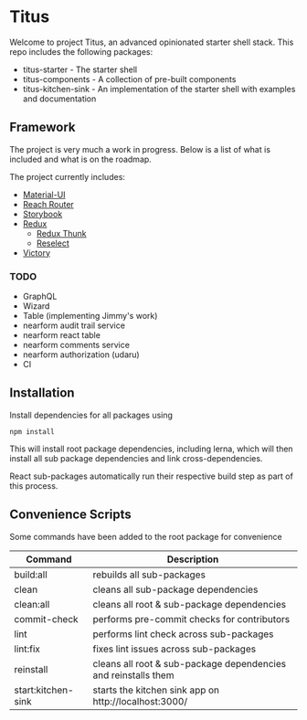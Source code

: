 # Titus

Welcome to project Titus, an advanced opinionated starter shell stack. This repo includes the following packages:

- titus-starter - The starter shell
- titus-components - A collection of pre-built components
- titus-kitchen-sink - An implementation of the starter shell with examples and documentation

## Framework

The project is very much a work in progress. Below is a list of what is included and what is on the roadmap.

The project currently includes:

- [Material-UI](https://material-ui.com/)
- [Reach Router](https://reach.tech/router)
- [Storybook](https://storybook.js.org/)
- [Redux](https://redux.js.org/)
  - [Redux Thunk](https://github.com/reduxjs/redux-thunk)
  - [Reselect](https://github.com/reduxjs/reselect)
- [Victory](https://formidable.com/open-source/victory/docs/)

### TODO

- GraphQL
- Wizard
- Table (implementing Jimmy's work)
- nearform audit trail service
- nearform react table
- nearform comments service
- nearform authorization (udaru)
- CI

## Installation

Install dependencies for all packages using

```
npm install
```

This will install root package dependencies, including lerna, which will then install all sub package dependencies and link cross-dependencies.

React sub-packages automatically run their respective build step as part of this process.

## Convenience Scripts

Some commands have been added to the root package for convenience

| Command            | Description                                                    |
| ------------------ | -------------------------------------------------------------- |
| build:all          | rebuilds all sub-packages                                      |
| clean              | cleans all sub-package dependencies                            |
| clean:all          | cleans all root & sub-package dependencies                     |
| commit-check       | performs pre-commit checks for contributors                    |
| lint               | performs lint check across sub-packages                        |
| lint:fix           | fixes lint issues across sub-packages                          |
| reinstall          | cleans all root & sub-package dependencies and reinstalls them |
| start:kitchen-sink | starts the kitchen sink app on http://localhost:3000/          |
